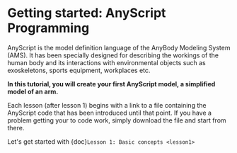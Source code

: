 # Getting started: AnyScript Programming

AnyScript is the model definition language of the AnyBody Modeling
System (AMS). It has been specially designed for describing the workings
of the human body and its interactions with environmental objects such as
exoskeletons, sports equipment, workplaces etc.

**In this tutorial, you will create your first AnyScript model, a
simplified model of an arm.**

Each lesson (after lesson 1) begins with a link to a file containing the
AnyScript code that has been introduced until that point. If you have a problem getting your to code work, simply
download the file and start from there.

Let's get started with {doc}`Lesson 1: Basic concepts <lesson1>`
